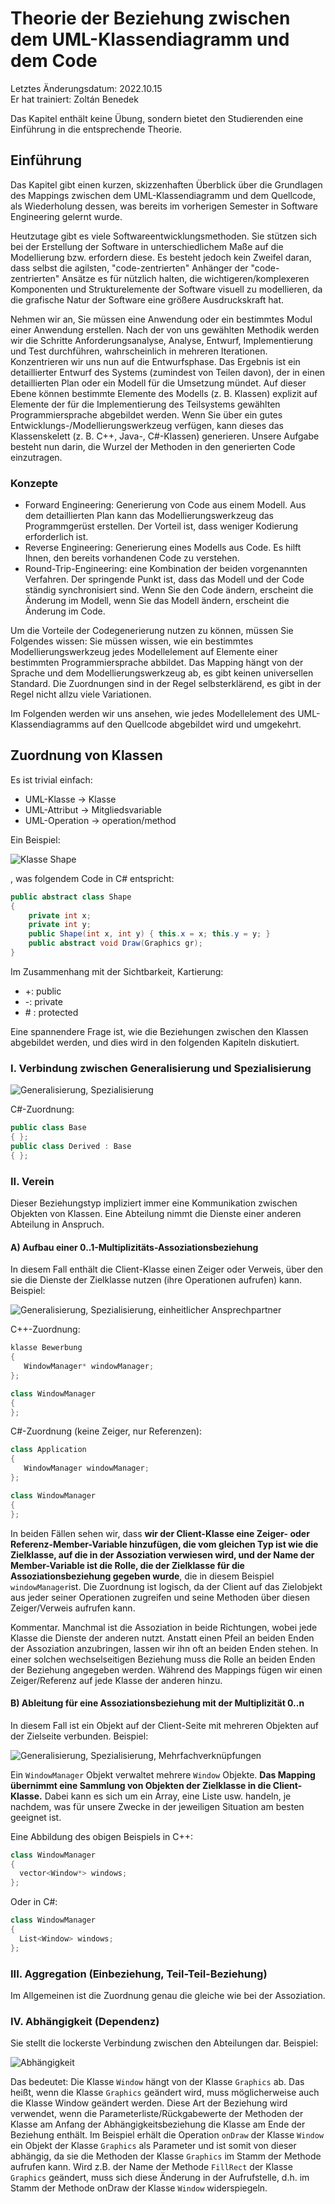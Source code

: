 # Theorie der Beziehung zwischen dem UML-Klassendiagramm und dem Code

Letztes Änderungsdatum: 2022.10.15  
Er hat trainiert: Zoltán Benedek

Das Kapitel enthält keine Übung, sondern bietet den Studierenden eine Einführung in die entsprechende Theorie.

## Einführung

Das Kapitel gibt einen kurzen, skizzenhaften Überblick über die Grundlagen des Mappings zwischen dem UML-Klassendiagramm und dem Quellcode, als Wiederholung dessen, was bereits im vorherigen Semester in Software Engineering gelernt wurde.

Heutzutage gibt es viele Softwareentwicklungsmethoden. Sie stützen sich bei der Erstellung der Software in unterschiedlichem Maße auf die Modellierung bzw. erfordern diese. Es besteht jedoch kein Zweifel daran, dass selbst die agilsten, "code-zentrierten" Anhänger der "code-zentrierten" Ansätze es für nützlich halten, die wichtigeren/komplexeren Komponenten und Strukturelemente der Software visuell zu modellieren, da die grafische Natur der Software eine größere Ausdruckskraft hat.

Nehmen wir an, Sie müssen eine Anwendung oder ein bestimmtes Modul einer Anwendung erstellen. Nach der von uns gewählten Methodik werden wir die Schritte Anforderungsanalyse, Analyse, Entwurf, Implementierung und Test durchführen, wahrscheinlich in mehreren Iterationen. Konzentrieren wir uns nun auf die Entwurfsphase. Das Ergebnis ist ein detaillierter Entwurf des Systems (zumindest von Teilen davon), der in einen detaillierten Plan oder ein Modell für die Umsetzung mündet. Auf dieser Ebene können bestimmte Elemente des Modells (z. B. Klassen) explizit auf Elemente der für die Implementierung des Teilsystems gewählten Programmiersprache abgebildet werden. Wenn Sie über ein gutes Entwicklungs-/Modellierungswerkzeug verfügen, kann dieses das Klassenskelett (z. B. C++, Java-, C#-Klassen) generieren. Unsere Aufgabe besteht nun darin, die Wurzel der Methoden in den generierten Code einzutragen.

### Konzepte

- Forward Engineering: Generierung von Code aus einem Modell. Aus dem detaillierten Plan kann das Modellierungswerkzeug das Programmgerüst erstellen. Der Vorteil ist, dass weniger Kodierung erforderlich ist.
- Reverse Engineering: Generierung eines Modells aus Code. Es hilft Ihnen, den bereits vorhandenen Code zu verstehen.
- Round-Trip-Engineering: eine Kombination der beiden vorgenannten Verfahren. Der springende Punkt ist, dass das Modell und der Code ständig synchronisiert sind. Wenn Sie den Code ändern, erscheint die Änderung im Modell, wenn Sie das Modell ändern, erscheint die Änderung im Code.

Um die Vorteile der Codegenerierung nutzen zu können, müssen Sie Folgendes wissen: Sie müssen wissen, wie ein bestimmtes Modellierungswerkzeug jedes Modellelement auf Elemente einer bestimmten Programmiersprache abbildet. Das Mapping hängt von der Sprache und dem Modellierungswerkzeug ab, es gibt keinen universellen Standard. Die Zuordnungen sind in der Regel selbsterklärend, es gibt in der Regel nicht allzu viele Variationen.

Im Folgenden werden wir uns ansehen, wie jedes Modellelement des UML-Klassendiagramms auf den Quellcode abgebildet wird und umgekehrt.

## Zuordnung von Klassen

Es ist trivial einfach:

- UML-Klasse -> Klasse
- UML-Attribut -> Mitgliedsvariable
- UML-Operation -> operation/method

Ein Beispiel:

![Klasse Shape](images/shapeclass.png)

, was folgendem Code in C# entspricht:

```csharp
public abstract class Shape
{
    private int x;
    private int y;
    public Shape(int x, int y) { this.x = x; this.y = y; }
    public abstract void Draw(Graphics gr);
}
```

Im Zusammenhang mit der Sichtbarkeit, Kartierung:

- +: public
- -: private
- \# : protected

Eine spannendere Frage ist, wie die Beziehungen zwischen den Klassen abgebildet werden, und dies wird in den folgenden Kapiteln diskutiert.

### I. Verbindung zwischen Generalisierung und Spezialisierung

![Generalisierung, Spezialisierung](images/alt-spec.png)

C#-Zuordnung:

```csharp
public class Base
{ };
public class Derived : Base
{ };
```

### II. Verein

Dieser Beziehungstyp impliziert immer eine Kommunikation zwischen Objekten von Klassen. Eine Abteilung nimmt die Dienste einer anderen Abteilung in Anspruch.

#### A) Aufbau einer 0..1-Multiplizitäts-Assoziationsbeziehung

In diesem Fall enthält die Client-Klasse einen Zeiger oder Verweis, über den sie die Dienste der Zielklasse nutzen (ihre Operationen aufrufen) kann. Beispiel:

![Generalisierung, Spezialisierung, einheitlicher Ansprechpartner](images/association-single.png)

C++-Zuordnung:

```cpp
klasse Bewerbung
{
   WindowManager* windowManager;
};

class WindowManager
{
};
```

C#-Zuordnung (keine Zeiger, nur Referenzen):

```csharp
class Application
{
   WindowManager windowManager;
};

class WindowManager
{
};
```

In beiden Fällen sehen wir, dass **wir der Client-Klasse eine Zeiger- oder Referenz-Member-Variable hinzufügen, die vom gleichen Typ ist wie die Zielklasse, auf die in der Assoziation verwiesen wird, und der Name der Member-Variable ist die Rolle, die der Zielklasse für die Assoziationsbeziehung gegeben wurde**, die in diesem Beispiel `windowManager`ist. Die Zuordnung ist logisch, da der Client auf das Zielobjekt aus jeder seiner Operationen zugreifen und seine Methoden über diesen Zeiger/Verweis aufrufen kann.

Kommentar. Manchmal ist die Assoziation in beide Richtungen, wobei jede Klasse die Dienste der anderen nutzt. Anstatt einen Pfeil an beiden Enden der Assoziation anzubringen, lassen wir ihn oft an beiden Enden stehen. In einer solchen wechselseitigen Beziehung muss die Rolle an beiden Enden der Beziehung angegeben werden. Während des Mappings fügen wir einen Zeiger/Referenz auf jede Klasse der anderen hinzu.

#### B) Ableitung für eine Assoziationsbeziehung mit der Multiplizität 0..n

In diesem Fall ist ein Objekt auf der Client-Seite mit mehreren Objekten auf der Zielseite verbunden. Beispiel:

![Generalisierung, Spezialisierung, Mehrfachverknüpfungen](images/association-multiple.png)

Ein `WindowManager` Objekt verwaltet mehrere `Window` Objekte. **Das Mapping übernimmt eine Sammlung von Objekten der Zielklasse in die Client-Klasse.** Dabei kann es sich um ein Array, eine Liste usw. handeln, je nachdem, was für unsere Zwecke in der jeweiligen Situation am besten geeignet ist.

Eine Abbildung des obigen Beispiels in C++:

```cpp
class WindowManager
{
  vector<Window*> windows;
};
```

Oder in C#:

```csharp
class WindowManager
{
  List<Window> windows; 
};
```

### III. Aggregation (Einbeziehung, Teil-Teil-Beziehung)

Im Allgemeinen ist die Zuordnung genau die gleiche wie bei der Assoziation.

### IV. Abhängigkeit (Dependenz)

Sie stellt die lockerste Verbindung zwischen den Abteilungen dar. Beispiel:

![Abhängigkeit](images/dependency.png)

Das bedeutet: Die Klasse `Window` hängt von der Klasse `Graphics` ab. Das heißt, wenn die Klasse `Graphics` geändert wird, muss möglicherweise auch die Klasse Window geändert werden. Diese Art der Beziehung wird verwendet, wenn die Parameterliste/Rückgabewerte der Methoden der Klasse am Anfang der Abhängigkeitsbeziehung die Klasse am Ende der Beziehung enthält. Im Beispiel erhält die Operation `onDraw` der Klasse `Window` ein Objekt der Klasse `Graphics` als Parameter und ist somit von dieser abhängig, da sie die Methoden der Klasse `Graphics` im Stamm der Methode aufrufen kann. Wird z.B. der Name der Methode `FillRect` der Klasse `Graphics` geändert, muss sich diese Änderung in der Aufrufstelle, d.h. im Stamm der Methode onDraw der Klasse `Window` widerspiegeln.
